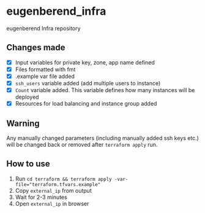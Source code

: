 # eugenberend_infra

eugenberend Infra repository

## Changes made

- [x] Input variables for private key, zone, app name defined
- [x] Files formatted with fmt
- [x] .example var file added
- [x] ```ssh_users``` variable added (add multiple users to instance)
- [x] ```Count``` variable added. This variable defines how many instances will be deployed
- [x] Resources for load balancing and instance group added

## Warning

Any manually changed parameters (including manually added ssh keys etc.) will be changed back or removed after ```terraform apply``` run.

## How to use

1. Run ```cd terraform && terraform apply -var-file="terraform.tfvars.example"```
2. Copy ```external_ip``` from output
3. Wait for 2-3 minutes
4. Open ```external_ip``` in browser
